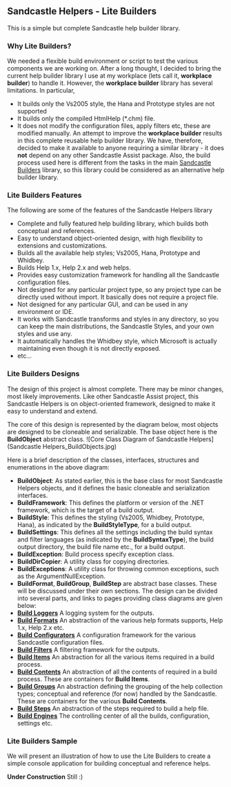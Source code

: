 ## Sandcastle Helpers - Lite Builders
This is a simple but complete Sandcastle help builder library. 

### Why Lite Builders?
We needed a flexible build environment or script to test the various components we are working on. After a long thought, I decided to bring the current help builder library I use at my workplace (lets call it, **workplace builder**) to handle it.
However, the **workplace builder** library has several limitations. In particular,
* It builds only the Vs2005 style, the Hana and Prototype styles are not supported
* It builds only the compiled HtmlHelp (*.chm) file.
* It does not modify the configuration files, apply filters etc, these are modified manually.
An attempt to improve the **workplace builder** results in this complete reusable help builder library. We have, therefore, decided to make it available to anyone requiring a similar library - it does **not** depend on any other Sandcastle Assist package. Also, the build process used here is different from the tasks in the main [Sandcastle Builders](Sandcastle-Builders) library, so this library could be considered as an alternative help builder library.  

### Lite Builders Features
The following are some of the features of the Sandcastle Helpers library
* Complete and fully featured help building library, which builds both conceptual and references.
* Easy to understand object-oriented design, with high flexibility to extensions and customizations.
* Builds all the available help styles; Vs2005, Hana, Prototype and Whidbey.
* Builds Help 1.x, Help 2.x and web helps.
* Provides easy customization framework for handling all the Sandcastle configuration files.
* Not designed for any particular project type, so any project type can be directly used without import. It basically does not require a project file.
* Not designed for any particular GUI, and can be used in any environment or IDE.
* It works with Sandcastle transforms and styles in any directory, so you can keep the main distributions, the Sandcastle Styles, and your own styles and use any.
* It automatically handles the Whidbey style, which Microsoft is actually maintaining even though it is not directly exposed.
* etc...

### Lite Builders Designs
The design of this project is almost complete. There may be minor changes, most likely improvements.
Like other Sandcastle Assist project, this Sandcastle Helpers is on object-oriented framework, designed to make it easy to understand and extend.

The core of this design is represented by the diagram below, most objects are designed to be cloneable and serializable. The base object here is the **BuildObject** abstract class.
![Core Class Diagram of Sandcastle Helpers](Sandcastle Helpers_BuildObjects.jpg)

Here is a brief description of the classes, interfaces, structures and enumerations in the above diagram:
* **BuildObject**: As stated earlier, this is the base class for most Sandcastle Helpers objects, and it defines the basic cloneable and serialization interfaces.
* **BuildFramework**: This defines the platform or version of the .NET framework, which is the target of a build output.
* **BuildStyle**: This defines the styling (Vs2005, Whidbey, Prototype, Hana), as indicated by the **BuildStyleType**, for a build output.
* **BuildSettings**: This defines all the settings including the build syntax and filter languages (as indicated by the **BuildSyntaxType**),  the build output directory, the build file name etc., for a build output.
* **BuildException**: Build process specify exception class.
* **BuildDirCopier**: A utility class for copying directories.
* **BuildExceptions**: A utility class for throwing common exceptions, such as the ArgumentNullException.
* **BuildFormat**, **BuildGroup**, **BuildStep** are abstract base classes. These will be discussed under their own sections.
The design can be divided into several parts, and links to pages providing class diagrams are given below:
* **[Build Loggers](Build-Loggers)** A logging system for the outputs.
* **[Build Formats](Build-Formats)** An abstraction of the various help formats supports, Help 1.x, Help 2.x etc.
* **[Build Configurators](Build-Configurators)** A configuration framework for the various Sandcastle configuration files.
* **[Build Filters](Build-Filters)** A filtering framework for the outputs.
* **[Build Items](Build-Items)** An abstraction for all the various items required in a build process.
* **[Build Contents](Build-Contents)** An abstraction of all the contents of required in a build process. These are containers for **Build Items**.   
* **[Build Groups](Build-Groups)** An abstraction defining the grouping of the help collection types; conceptual and reference (for now) handled by the Sandcastle. These are containers for the various **Build Contents**.
* **[Build Steps](Build-Steps)** An abstraction of the steps required to build a help file.
* **[Build Engines](Build-Engines)** The controlling center of all the builds, configuration, settings etc.

### Lite Builders Sample
We will present an illustration of how to use the Lite Builders to create a simple console application for building conceptual and reference helps.

**Under Construction** Still :)